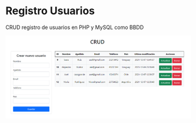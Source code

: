 




# Registro Usuarios

CRUD registro de usuarios en PHP y MySQL como BBDD

<img src="./img/app.PNG" width="1000">
